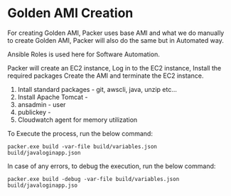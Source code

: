 # Golden AMI Creation

For creating Golden AMI, Packer uses base AMI and what we do manually to create Golden AMI, Packer will also do the same but in Automated way. 

Ansible Roles is used here for Software Automation.

Packer will create an EC2 instance, 
Log in to the EC2 instance, 
Install the required packages 
Create the AMI and terminate the EC2 instance. 

1. Intall standard packages - git, awscli, java, unzip etc... 
2. Install Apache Tomcat - 
3. ansadmin - user
4. publickey - 
5. Cloudwatch agent for memory utilization

To Execute the process, run the below command:
```
packer.exe build -var-file build/variables.json build/javaloginapp.json
```
In case of any errors, to debug the execution, run the below command:
```
packer.exe build -debug -var-file build/variables.json build/javaloginapp.jso
```
